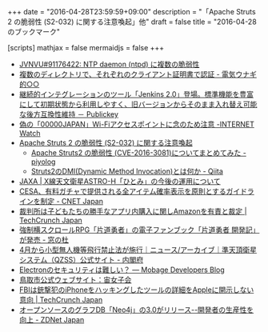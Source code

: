 +++
date = "2016-04-28T23:59:59+09:00"
description = "「Apache Struts 2 の脆弱性 (S2-032) に関する注意喚起」他"
draft = false
title = "2016-04-28 のブックマーク"

[scripts]
  mathjax = false
  mermaidjs = false
+++

- [JVNVU#91176422: NTP daemon (ntpd) に複数の脆弱性](http://jvn.jp/vu/JVNVU91176422/)
- [複数のディレクトリで、それぞれのクライアント証明書で認証 - 電気ウナギ的○○](http://blog.netandfield.com/shar/2016/04/post-2503.html)
- [継続的インテグレーションのツール「Jenkins 2.0」登場。標準機能を豊富にして初期状態から利用しやすく、旧バージョンからそのまま入れ替え可能な後方互換性維持 － Publickey](http://www.publickey1.jp/blog/16/jenkins_20.html)
- [偽の「00000JAPAN」Wi-Fiアクセスポイントに念のため注意 -INTERNET Watch](http://internet.watch.impress.co.jp/docs/news/20160428_755792.html)
- [Apache Struts 2 の脆弱性 (S2-032) に関する注意喚起](https://www.jpcert.or.jp/at/2016/at160020.html)
    - [Apache Struts2 の脆弱性 (CVE-2016-3081)についてまとめてみた - piyolog](http://d.hatena.ne.jp/Kango/20160427/1461771099)
    - [Struts2のDMI(Dynamic Method Invocation)とは何か - Qiita](http://qiita.com/alpha_pz/items/e6b41be70b12174dabda)
- [JAXA | X線天文衛星ASTRO-H「ひとみ」の今後の運用について](http://www.jaxa.jp/press/2016/04/20160428_hitomi_j.html)
- [CESA、有料ガチャで提供される全アイテム確率表示を原則とするガイドラインを制定 - CNET Japan](http://japan.cnet.com/news/business/35081930/)
- [裁判所は子どもたちの勝手なアプリ内購入に関しAmazonを有責と裁定 | TechCrunch Japan](https://techcrunch.com/2016/04/27/court-holds-amazon-liable-for-years-of-unauthorized-in-app-purchases-made-by-kids/)
- [強制横スクロールRPG「片道勇者」の電子ファンブック「片道勇者 開発記」が発売 - 窓の杜](http://www.forest.impress.co.jp/docs/news/20160428_755653.html)
- [4月から小型無人機等飛行禁止法が施行｜ニュース/アーカイブ｜準天頂衛星システム（QZSS）公式サイト - 内閣府](http://qzss.go.jp/news/archive/npa-drone_160428.html)
- [Electronのセキュリティは難しい？ — Mobage Developers Blog](http://developers.mobage.jp/blog/electron-security)
- [鳥取市公式ウェブサイト：宙女子会](http://www.city.tottori.lg.jp/www/contents/1458177706009/index.html)
- [FBIは銃撃犯のiPhoneをハッキングしたツールの詳細をAppleに開示しない意向 | TechCrunch Japan](https://techcrunch.com/2016/04/26/fbi-to-keep-apple-guessing-on-san-bernardino-iphone-hack/)
- [オープンソースのグラフDB「Neo4j」の3.0がリリース--開発者の生産性を向上 - ZDNet Japan](http://japan.zdnet.com/article/35081914/)

